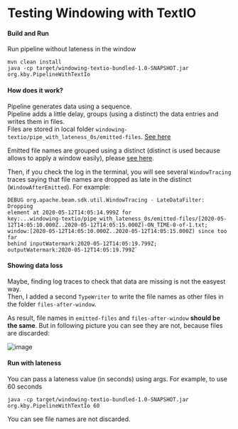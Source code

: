 # Testing Windowing with TextIO

#### Build and Run 
Run pipeline without lateness in the window
```
mvn clean install
java -cp target/windowing-textio-bundled-1.0-SNAPSHOT.jar org.kby.PipelineWithTextIo
```

#### How does it work?
Pipeline generates data using a sequence.<br />
Pipeline adds a little delay, groups (using a distinct) the data entries and writes them in files.<br />
Files are stored in local folder `windowing-textio/pipe_with_lateness_0s/emitted-files`. [See here](https://github.com/kiuby88/windowing-textio/blob/master/src/main/java/org/kby/PipelineWithTextIo.java#L71-L77)

Emitted file names are grouped using a distinct (distinct is used because allows to apply a window easily), please [see here](https://github.com/kiuby88/windowing-textio/blob/master/src/main/java/org/kby/PipelineWithTextIo.java#L78-L83). 

Then, if you check the log in the terminal, you will see several `WindowTracing` traces saying that file names are dropped as late in the distinct (`WindowAfterEmitted`). For example:
```
DEBUG org.apache.beam.sdk.util.WindowTracing - LateDataFilter: Dropping
element at 2020-05-12T14:05:14.999Z for
key:...windowing-textio/pipe_with_lateness_0s/emitted-files/[2020-05-12T14:05:10.000Z..2020-05-12T14:05:15.000Z)-ON_TIME-0-of-1.txt;
window:[2020-05-12T14:05:10.000Z..2020-05-12T14:05:15.000Z) since too far
behind inputWatermark:2020-05-12T14:05:19.799Z;
outputWatermark:2020-05-12T14:05:19.799Z`
```

#### Showing data loss
Maybe, finding log traces to check that data are missing is not the easyest way.<br /> 
Then, I added a second `TypeWriter` to write the file names as other files in the folder `files-after-window`. <br />

As result, file names in `emitted-files` and `files-after-window` **should be the same**. But in following picture you can see they are not, because files are discarded:

![image](https://i.ibb.co/RQd78yS/dataloss.png)


#### Run with lateness
You can pass a lateness value (in seconds) using args. For example, to use 60 seconds
```
java -cp target/windowing-textio-bundled-1.0-SNAPSHOT.jar org.kby.PipelineWithTextIo 60
```

You can see file names are not discarded.
